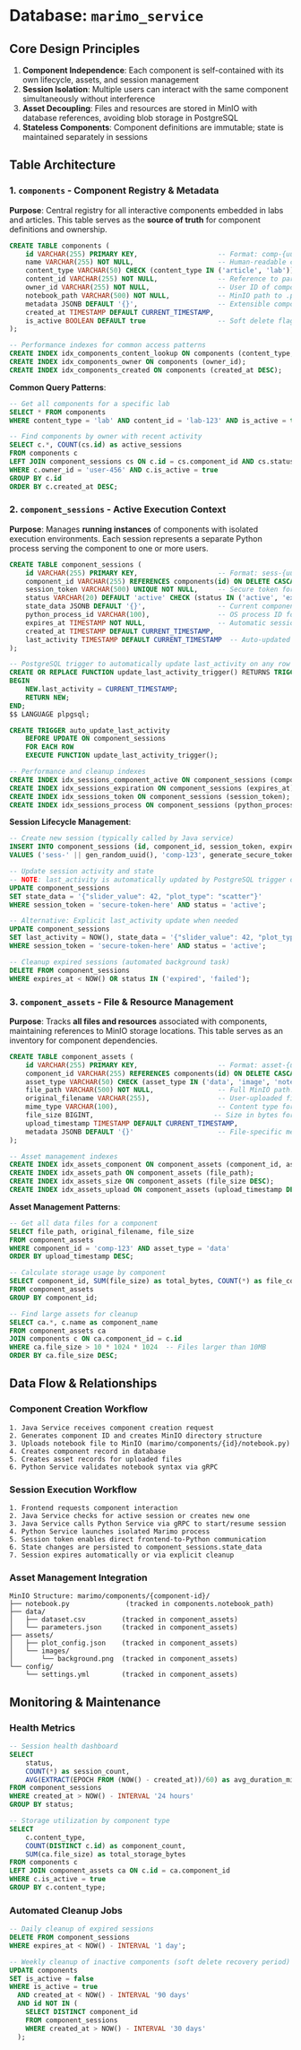 # Database: `marimo_service`

## Core Design Principles

1. **Component Independence**: Each component is self-contained with its own lifecycle, assets, and session management
2. **Session Isolation**: Multiple users can interact with the same component simultaneously without interference
3. **Asset Decoupling**: Files and resources are stored in MinIO with database references, avoiding blob storage in PostgreSQL
4. **Stateless Components**: Component definitions are immutable; state is maintained separately in sessions

## Table Architecture

### 1. `components` - Component Registry & Metadata

**Purpose**: Central registry for all interactive components embedded in labs and articles. This table serves as the **source of truth** for component definitions and ownership.

```sql
CREATE TABLE components (
    id VARCHAR(255) PRIMARY KEY,                    -- Format: comp-{uuid} for global uniqueness
    name VARCHAR(255) NOT NULL,                     -- Human-readable component name
    content_type VARCHAR(50) CHECK (content_type IN ('article', 'lab')), -- Parent content type
    content_id VARCHAR(255) NOT NULL,               -- Reference to parent article/lab ID
    owner_id VARCHAR(255) NOT NULL,                 -- User ID of component creator
    notebook_path VARCHAR(500) NOT NULL,            -- MinIO path to .py notebook file
    metadata JSONB DEFAULT '{}',                    -- Extensible component configuration
    created_at TIMESTAMP DEFAULT CURRENT_TIMESTAMP,
    is_active BOOLEAN DEFAULT true                  -- Soft delete flag
);

-- Performance indexes for common access patterns
CREATE INDEX idx_components_content_lookup ON components (content_type, content_id) WHERE is_active = true;
CREATE INDEX idx_components_owner ON components (owner_id);
CREATE INDEX idx_components_created ON components (created_at DESC);
```

**Common Query Patterns**:

```sql
-- Get all components for a specific lab
SELECT * FROM components 
WHERE content_type = 'lab' AND content_id = 'lab-123' AND is_active = true;

-- Find components by owner with recent activity
SELECT c.*, COUNT(cs.id) as active_sessions
FROM components c
LEFT JOIN component_sessions cs ON c.id = cs.component_id AND cs.status = 'active'
WHERE c.owner_id = 'user-456' AND c.is_active = true
GROUP BY c.id
ORDER BY c.created_at DESC;
```

### 2. `component_sessions` - Active Execution Context

**Purpose**: Manages **running instances** of components with isolated execution environments. Each session represents a separate Python process serving the component to one or more users.

```sql
CREATE TABLE component_sessions (
    id VARCHAR(255) PRIMARY KEY,                    -- Format: sess-{uuid}
    component_id VARCHAR(255) REFERENCES components(id) ON DELETE CASCADE,
    session_token VARCHAR(500) UNIQUE NOT NULL,     -- Secure token for session access
    status VARCHAR(20) DEFAULT 'active' CHECK (status IN ('active', 'expired', 'failed')),
    state_data JSONB DEFAULT '{}',                  -- Current component state (slider values, etc.)
    python_process_id VARCHAR(100),                 -- OS process ID for Python service management
    expires_at TIMESTAMP NOT NULL,                  -- Automatic session expiration
    created_at TIMESTAMP DEFAULT CURRENT_TIMESTAMP,
    last_activity TIMESTAMP DEFAULT CURRENT_TIMESTAMP  -- Auto-updated by trigger on row changes
);

-- PostgreSQL trigger to automatically update last_activity on any row update
CREATE OR REPLACE FUNCTION update_last_activity_trigger() RETURNS TRIGGER AS $$
BEGIN
    NEW.last_activity = CURRENT_TIMESTAMP;
    RETURN NEW;
END;
$$ LANGUAGE plpgsql;

CREATE TRIGGER auto_update_last_activity
    BEFORE UPDATE ON component_sessions
    FOR EACH ROW
    EXECUTE FUNCTION update_last_activity_trigger();

-- Performance and cleanup indexes
CREATE INDEX idx_sessions_component_active ON component_sessions (component_id) WHERE status = 'active';
CREATE INDEX idx_sessions_expiration ON component_sessions (expires_at) WHERE status = 'active';
CREATE INDEX idx_sessions_token ON component_sessions (session_token);
CREATE INDEX idx_sessions_process ON component_sessions (python_process_id) WHERE python_process_id IS NOT NULL;
```

**Session Lifecycle Management**:

```sql
-- Create new session (typically called by Java service)
INSERT INTO component_sessions (id, component_id, session_token, expires_at)
VALUES ('sess-' || gen_random_uuid(), 'comp-123', generate_secure_token(), NOW() + INTERVAL '4 hours');

-- Update session activity and state
-- NOTE: last_activity is automatically updated by PostgreSQL trigger on any row update
UPDATE component_sessions 
SET state_data = '{"slider_value": 42, "plot_type": "scatter"}'
WHERE session_token = 'secure-token-here' AND status = 'active';

-- Alternative: Explicit last_activity update when needed
UPDATE component_sessions 
SET last_activity = NOW(), state_data = '{"slider_value": 42, "plot_type": "scatter"}'
WHERE session_token = 'secure-token-here' AND status = 'active';

-- Cleanup expired sessions (automated background task)
DELETE FROM component_sessions 
WHERE expires_at < NOW() OR status IN ('expired', 'failed');
```

### 3. `component_assets` - File & Resource Management

**Purpose**: Tracks **all files and resources** associated with components, maintaining references to MinIO storage locations. This table serves as an inventory for component dependencies.

```sql
CREATE TABLE component_assets (
    id VARCHAR(255) PRIMARY KEY,                    -- Format: asset-{uuid}
    component_id VARCHAR(255) REFERENCES components(id) ON DELETE CASCADE,
    asset_type VARCHAR(50) CHECK (asset_type IN ('data', 'image', 'notebook', 'config')),
    file_path VARCHAR(500) NOT NULL,                -- Full MinIO path: marimo/components/{comp-id}/data/dataset.csv
    original_filename VARCHAR(255),                 -- User-uploaded filename
    mime_type VARCHAR(100),                         -- Content type for proper serving
    file_size BIGINT,                              -- Size in bytes for quota management
    upload_timestamp TIMESTAMP DEFAULT CURRENT_TIMESTAMP,
    metadata JSONB DEFAULT '{}'                     -- File-specific metadata (dimensions, encoding, etc.)
);

-- Asset management indexes
CREATE INDEX idx_assets_component ON component_assets (component_id, asset_type);
CREATE INDEX idx_assets_path ON component_assets (file_path);
CREATE INDEX idx_assets_size ON component_assets (file_size DESC);
CREATE INDEX idx_assets_upload ON component_assets (upload_timestamp DESC);
```

**Asset Management Patterns**:

```sql
-- Get all data files for a component
SELECT file_path, original_filename, file_size 
FROM component_assets 
WHERE component_id = 'comp-123' AND asset_type = 'data'
ORDER BY upload_timestamp DESC;

-- Calculate storage usage by component
SELECT component_id, SUM(file_size) as total_bytes, COUNT(*) as file_count
FROM component_assets 
GROUP BY component_id;

-- Find large assets for cleanup
SELECT ca.*, c.name as component_name
FROM component_assets ca
JOIN components c ON ca.component_id = c.id
WHERE ca.file_size > 10 * 1024 * 1024  -- Files larger than 10MB
ORDER BY ca.file_size DESC;
```

## Data Flow & Relationships

### Component Creation Workflow

```-
1. Java Service receives component creation request
2. Generates component ID and creates MinIO directory structure
3. Uploads notebook file to MinIO (marimo/components/{id}/notebook.py)
4. Creates component record in database
5. Creates asset records for uploaded files
6. Python Service validates notebook syntax via gRPC
```

### Session Execution Workflow

```-
1. Frontend requests component interaction
2. Java Service checks for active session or creates new one
3. Java Service calls Python Service via gRPC to start/resume session
4. Python Service launches isolated Marimo process
5. Session token enables direct frontend-to-Python communication
6. State changes are persisted to component_sessions.state_data
7. Session expires automatically or via explicit cleanup
```

### Asset Management Integration

```-
MinIO Structure: marimo/components/{component-id}/
├── notebook.py              (tracked in components.notebook_path)
├── data/
│   ├── dataset.csv         (tracked in component_assets)
│   └── parameters.json     (tracked in component_assets)
├── assets/
│   ├── plot_config.json    (tracked in component_assets)
│   └── images/
│       └── background.png  (tracked in component_assets)
└── config/
    └── settings.yml        (tracked in component_assets)
```

## Monitoring & Maintenance

### Health Metrics

```sql
-- Session health dashboard
SELECT 
    status,
    COUNT(*) as session_count,
    AVG(EXTRACT(EPOCH FROM (NOW() - created_at))/60) as avg_duration_minutes
FROM component_sessions 
WHERE created_at > NOW() - INTERVAL '24 hours'
GROUP BY status;

-- Storage utilization by component type
SELECT 
    c.content_type,
    COUNT(DISTINCT c.id) as component_count,
    SUM(ca.file_size) as total_storage_bytes
FROM components c
LEFT JOIN component_assets ca ON c.id = ca.component_id
WHERE c.is_active = true
GROUP BY c.content_type;
```

### Automated Cleanup Jobs

```sql
-- Daily cleanup of expired sessions
DELETE FROM component_sessions 
WHERE expires_at < NOW() - INTERVAL '1 day';

-- Weekly cleanup of inactive components (soft delete recovery period)
UPDATE components 
SET is_active = false 
WHERE is_active = true 
  AND created_at < NOW() - INTERVAL '90 days'
  AND id NOT IN (
    SELECT DISTINCT component_id 
    FROM component_sessions 
    WHERE created_at > NOW() - INTERVAL '30 days'
  );
```
